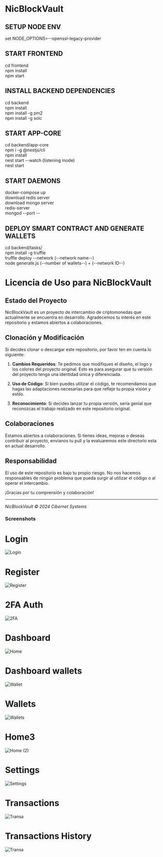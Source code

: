 # NicBlockVault

## SETUP NODE ENV 
set NODE_OPTIONS=--openssl-legacy-provider

## START FRONTEND
cd frontend  
npm install  
npm start  

## INSTALL BACKEND DEPENDENCIES
cd backend  
npm install  
npm install -g pm2  
npm install -g solc  

## START APP-CORE
cd backend/app-core  
npm i -g @nestjs/cli  
npm install  
nest start --watch (listening mode)  
nest start  

## START DAEMONS
docker-compose up  
download redis server  
download mongo server  
redis-server  
mongod --port --  

## DEPLOY SMART CONTRACT AND GENERATE WALLETS
cd backend/tasks/  
npm install -g truffle  
truffle deploy --network (--network name--)  
node generate.js (--number of wallets--) + (--network ID--)  




# Licencia de Uso para NicBlockVault

## Estado del Proyecto
NicBlockVault es un proyecto de intercambio de criptomonedas que actualmente se encuentra en desarrollo. Agradecemos tu interés en este repositorio y estamos abiertos a colaboraciones.

## Clonación y Modificación
Si decides clonar o descargar este repositorio, por favor ten en cuenta lo siguiente:

1. **Cambios Requeridos**: Te pedimos que modifiques el diseño, el logo y los colores del proyecto original. Esto es para asegurar que tu versión del proyecto tenga una identidad única y diferenciada.

2. **Uso de Código**: Si bien puedes utilizar el código, te recomendamos que hagas las adaptaciones necesarias para que refleje tu propia visión y estilo.

3. **Reconocimiento**: Si decides lanzar tu propia versión, sería genial que reconozcas el trabajo realizado en este repositorio original.

## Colaboraciones
Estamos abiertos a colaboraciones. Si tienes ideas, mejoras o deseas contribuir al proyecto, envianos tu pull y la evaluaremos este directorio esta en actual desarrollo.

## Responsabilidad
El uso de este repositorio es bajo tu propio riesgo. No nos hacemos responsables de ningún problema que pueda surgir al utilizar el código o al operar el intercambio.

¡Gracias por tu comprensión y colaboración!

---

*NicBlockVault © 2024 Cibernet Systems*





### Screenshots
# Login
![Login](frontend/src/assets/screenshots/Login.png)

# Register
![Register](frontend/src/assets/screenshots/Register.png)

# 2FA Auth
![2FA](frontend/src/assets/screenshots/2FA.png)

 # Dashboard
![Home](frontend/src/assets/screenshots/Home.png)

# Dashboard wallets
![Wallet](frontend/src/assets/screenshots/Wallet.png)

# Wallets
![Wallets](frontend/src/assets/screenshots/Wallets.png)


# Home3 
![Home (2)](frontend/src/assets/screenshots/Home3.png)

# Settings
![Settings](frontend/src/assets/screenshots/Settings.png)

# Transactions
![Transa](frontend/src/assets/screenshots/trans.png)

# Transactions History
![Transa](frontend/src/assets/screenshots/history.png)


